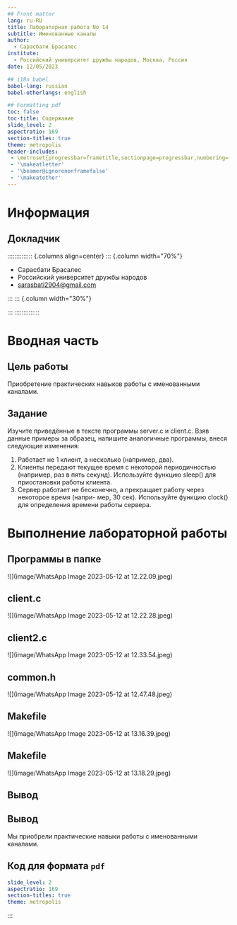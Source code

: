 ```yaml
---
## Front matter
lang: ru-RU
title: Лабораторная работа No 14
subtitle: Именованные каналы
author:
  - Сарасбати Брасалес
institute:
  - Российский университет дружбы народов, Москва, Россия
date: 12/05/2023

## i18n babel
babel-lang: russian
babel-otherlangs: english

## Formatting pdf
toc: false
toc-title: Содержание
slide_level: 2
aspectratio: 169
section-titles: true
theme: metropolis
header-includes:
 - \metroset{progressbar=frametitle,sectionpage=progressbar,numbering=fraction}
 - '\makeatletter'
 - '\beamer@ignorenonframefalse'
 - '\makeatother'
---
```


# Информация

## Докладчик

:::::::::::::: {.columns align=center}
::: {.column width="70%"}

  * Сарасбати Брасалес
  * Российский университет дружбы народов
  * [sarasbati2904@gmail.com](sarasbati2904@gmail.com)

:::
::: {.column width="30%"}



:::
::::::::::::::

# Вводная часть

## Цель работы

Приобретение практических навыков работы с именованными каналами.

## Задание

Изучите приведённые в тексте программы server.c и client.c. Взяв данные примеры
за образец, напишите аналогичные программы, внеся следующие изменения:
1. Работает не 1 клиент, а несколько (например, два).
2. Клиенты передают текущее время с некоторой периодичностью (например, раз в пять
секунд). Используйте функцию sleep() для приостановки работы клиента.
3. Сервер работает не бесконечно, а прекращает работу через некоторое время (напри-
мер, 30 сек). Используйте функцию clock() для определения времени работы сервера.

# Выполнение лабораторной работы

## Программы в папке

![](image/WhatsApp Image 2023-05-12 at 12.22.09.jpeg)

## client.c

![](image/WhatsApp Image 2023-05-12 at 12.22.28.jpeg)

## client2.c

![](image/WhatsApp Image 2023-05-12 at 12.33.54.jpeg)

## common.h

![](image/WhatsApp Image 2023-05-12 at 12.47.48.jpeg)

## Makefile

![](image/WhatsApp Image 2023-05-12 at 13.16.39.jpeg)

## Makefile

![](image/WhatsApp Image 2023-05-12 at 13.18.29.jpeg)

## Вывод

## Вывод

Мы приобрели практические навыки работы с именованными каналами.


## Код для формата `pdf`

```yaml
slide_level: 2
aspectratio: 169
section-titles: true
theme: metropolis
```

:::

